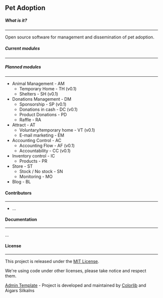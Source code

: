 Pet Adoption
---

##### What is it?
---------------------
Open source software for management and dissemination of pet adoption.

##### Current modules
---------------------

##### Planned modules
---------------------
* Animal Management - AM
    * Temporary Home - TH (v0.1)
    * Shelters - SH (v0.1)
* Donations Management - DM
    * Sponsorship - SP (v0.1)
    * Donations in cash - DC (v0.1)
    * Product Donations - PD
    * Raffle - RA
* Attract - AT
    * Voluntary/temporary home - VT (v0.1)
    * E-mail marketing - EM
* Accounting Control - AC
    * Accounting Flow - AF (v0.1)
    * Accountability - CC (v0.1)
* Inventory control - IC
    * Products - PR
* Store - ST
    * Stock / No stock - SN
    * Monitoring - MO
* Blog - BL


#### Contributors
---------------------
* ...

#### Documentation
---------------------
...

#### License
---------------------
This project is released under the [MIT License](https://opensource.org/licenses/MIT).

We're using code under other licenses, please take notice and respect them.

[Admin Template](https://github.com/puikinsh/gentelella) - Project is developed and maintained by [Colorlib](https://colorlib.com/) and Aigars Silkalns
